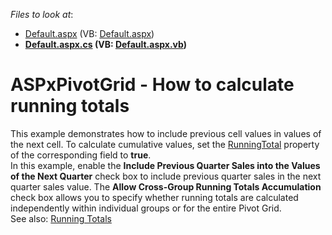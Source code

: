 <!-- default file list -->
*Files to look at*:

* [Default.aspx](./CS/RunningTotal/Default.aspx) (VB: [Default.aspx](./VB/RunningTotal/Default.aspx))
* **[Default.aspx.cs](./CS/RunningTotal/Default.aspx.cs) (VB: [Default.aspx.vb](./VB/RunningTotal/Default.aspx.vb))**
<!-- default file list end -->
# ASPxPivotGrid - How to calculate running totals


This example demonstrates how to include previous cell values in values of the next cell. To calculate cumulative values, set the <a href="http://help.devexpress.com/#CoreLibraries/DevExpressXtraPivotGridPivotGridFieldBase_RunningTotaltopic">RunningTotal</a> property of the corresponding field to <strong>true</strong>. <br>In this example, enable the <strong>Include Previous Quarter Sales into the Values of the Next Quarter</strong> check box to include previous quarter sales in the next quarter sales value. The <strong>Allow Cross-Group Running Totals Accumulation</strong> check box allows you to specify whether running totals are calculated independently within individual groups or for the entire Pivot Grid.<br>See also: <a href="https://documentation.devexpress.com/AspNet/17523/ASP-NET-WebForms-Controls">Running Totals</a>

<br/>


